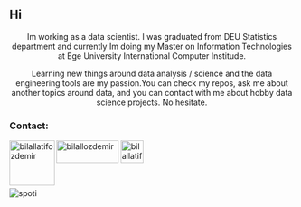 <h2 align "center"> Hi </h1>

<p align = "center"> Im working as a data scientist. I was graduated from DEU Statistics department and currently Im doing my Master on Information Technologies at Ege University International Computer Institude.   </p>
  
 <p align = "center"> 
  Learning new things around data analysis / science and the data engineering tools are my passion.You can check my repos, ask me about another topics around data, and you can contact with me about hobby data science projects. No hesitate. </p>


<h3 align="left">Contact:</h3>
<p align="left">
<a href="https://twitter.com/bilallozdemir" target="blank"><img align="center" src="https://raw.githubusercontent.com/rahuldkjain/github-profile-readme-generator/master/src/images/icons/Social/twitter.svg" alt="bilallozdemir" height=40" width="110" /></a>
<a href="https://www.linkedin.com/in/bilallatifozdemir/" target="blank"><img align="center" src="https://raw.githubusercontent.com/rahuldkjain/github-profile-readme-generator/master/src/images/icons/Social/linked-in-alt.svg" alt="bilallatifozdemir" height="40" width="40" /> </a>
<a style= "padding-left: 50px" href="https://sisterslab.co/yazar/bilal-ozdemir/" target="blank">
  <img align="left" src="https://user-images.githubusercontent.com/70684994/126725349-8da58bd7-4c93-4440-a9a0-78b4b121fda1.jpg" alt="bilallatifozdemir" height="80" width="80" />
</a>
</p>
<br>

  
![spoti](https://spotify-recently-played-readme.vercel.app/api?user=bilallozdemir)
